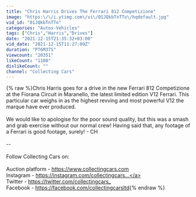 ```yaml
---
title: "Chris Harris Drives The Ferrari 812 Competizione"
image: "https:\/\/i.ytimg.com\/vi\/01JQkbTnTTo\/hqdefault.jpg"
vid_id: "01JQkbTnTTo"
categories: "Autos-Vehicles"
tags: ["Chris","Harris","Drives"]
date: "2021-12-15T21:35:32+03:00"
vid_date: "2021-12-15T11:27:09Z"
duration: "PT6M37S"
viewcount: "20351"
likeCount: "1108"
dislikeCount: ""
channel: "Collecting Cars"
---
```

{% raw %}Chris Harris goes for a drive in the new Ferrari 812 Competizione at the Fiorana Circuit in Maranello, the latest limited edition V12 Ferrari. This particular car weighs in as the highest revving and most powerful V12 the marque have ever produced.<br /><br />We would like to apologise for the poor sound quality, but this was a smash and grab exercise without our normal crew! Having said that, any footage of a Ferrari is good footage, surely! - CH<br /><br />--<br /><br />Follow Collecting Cars on:<br /><br />Auction platform - <a rel="nofollow" target="blank" href="https://www.collectingcars.com​​​​​">https://www.collectingcars.com​​​​​</a><br />Instagram - <a rel="nofollow" target="blank" href="https://instagram.com/collectingcars​...">https://instagram.com/collectingcars​...</a><br />Twitter - <a rel="nofollow" target="blank" href="https://twitter.com/collectingcars_​​​​​">https://twitter.com/collectingcars_​​​​​</a><br />Facebook - <a rel="nofollow" target="blank" href="https://facebook.com/collectingcarsltd">https://facebook.com/collectingcarsltd</a>{% endraw %}
